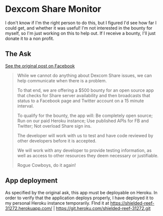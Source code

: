 # Dexcom Share Monitor

I don't know if I'm the right person to do this, but I figured I'd see how far I could get, and whether it was useful! I'm not interested in the bounty for myself, so I'm just working on this to help out. If I receive a bounty, I'll just donate it to a non profit.

## The Ask

[See the original post on Facebook](https://www.facebook.com/search/top/?q=nightscout%20foundation&epa=SEARCH_BOX)
>While we cannot do anything about Dexcom Share issues, we can help communicate when there is a problem.
>
>To that end, we are offering a $500 bounty for an open source app that checks for Share server availability and then broadcasts that status to a Facebook page and Twitter account on a 15 minute interval.
>
>To qualify for the bounty, the app will:
>Be completely open source;
>Run on our paid Heroku instance;
>Use published APIs for FB and Twitter;
>Not overload Share sign ins.
>
>The developer will work with us to test and have code reviewed by other developers before it is accepted.
>
>We will work with any developer to provide testing information, as well as access to other resources they deem necessary or justifiable.
>
>Rogue Cowboys, do it again!

## App deployment

As specified by the original ask, this app must be deployable on Heroku. In order to verify that the application deploys properly, I have deployed it to my personal Heroku instance temporarily. FInd it at https://shielded-reef-31272.herokuapp.com/ | https://git.heroku.com/shielded-reef-31272.git
